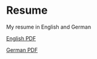# Resume
My resume in English and German

[English PDF](Tischer_Sarah_Resume.pdf)

[German PDF](Tischer_Sarah_Lebenslauf.pdf)
